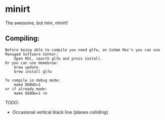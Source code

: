 # minirt
The awesome, but mini, minirt!

## Compiling:
	
	Before being able to compile you need glfw, on Codam Mac's you can use Managed Software Center:
		Open MSC, search glfw and press install.
	Or you can use Homebrew:
		brew update
		brew install glfw

	To compile in debug mode:
		make DEBUG=1
	or if already made:
		make DEBUG=1 re

TODO:
 * Occasional vertical black line (planes colliding)
